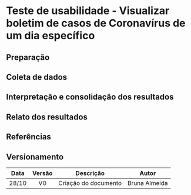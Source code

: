 # Teste de usabilidade - Visualizar boletim de casos de Coronavírus de um dia específico

## Preparação


## Coleta de dados


## Interpretação e consolidação dos resultados


## Relato dos resultados



## Referências


## Versionamento

| Data | Versão |           Descrição             |    Autor       |
|:----:|:------:|:-------------------------------:|:--------------:|
|28/10 |V0      |     Criação do documento        |Bruna Almeida   |